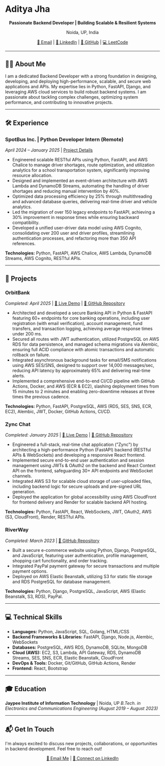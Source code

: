 # Aditya Jha

<p align="center">
  <strong>Passionate Backend Developer | Building Scalable & Resilient Systems</strong>
</p>

<p align="center">
  Noida, UP, India
</p>

<p align="center">
  <a href="mailto:ngc.aditya010@gmail.com">📧 Email</a> |
  <a href="https://www.linkedin.com/in/adityajha314/" target="_blank">💼 LinkedIn</a> |
  <a href="https://github.com/Aditya-kr-jha" target="_blank">🐙 GitHub</a> |
  <a href="https://leetcode.com/Aditya_2718/" target="_blank">💻 LeetCode</a>
</p>

---

## 👨‍💻 About Me

I am a dedicated Backend Developer with a strong foundation in designing, developing, and deploying high-performance, scalable, and secure web applications and APIs. My expertise lies in Python, FastAPI, Django, and leveraging AWS cloud services to build robust backend systems. I am passionate about tackling complex challenges, optimizing system performance, and contributing to innovative projects.

---

## 🛠️ Experience

### **SpotBus Inc.** | Python Developer Intern (Remote)
*April 2024 – January 2025* | [Project Details](https://drive.google.com/file/d/1oAxK6QmosJ6pA7HnGnVB5UfUQ6Ju-ZER/view?usp=drive_link)

- Engineered scalable RESTful APIs using Python, FastAPI, and AWS Chalice to manage driver shortages, route optimization, and utilization analytics for a school transportation system, significantly improving resource allocation.
- Designed and implemented an event-driven architecture with AWS Lambda and DynamoDB Streams, automating the handling of driver shortages and reducing manual intervention by 40%.
- Optimized data processing efficiency by 25% through multithreading and advanced database queries, delivering real-time driver and vehicle analytics.
- Led the migration of over 150 legacy endpoints to FastAPI, achieving a 30% improvement in response times while ensuring backward compatibility.
- Developed a unified user-driver data model using AWS Cognito, consolidating over 200 user and driver profiles, streamlining authentication processes, and refactoring more than 350 API references.

**Technologies:** Python, FastAPI, AWS Chalice, AWS Lambda, DynamoDB Streams, AWS Cognito, RESTful APIs.

---

## 🚀 Projects

### **OrbitBank**
*Completed: April 2025* | [🚀 Live Demo](http://54.172.130.207:8000/docs) | [🐙 GitHub Repository](https://github.com/Aditya-kr-jha/OrbitBank_v2)

- Architected and developed a secure Banking API in Python & FastAPI featuring 60+ endpoints for core banking operations, including user registration (with email verification), account management, fund transfers, and transaction logging, achieving average response times under 200 ms.
- Secured all routes with JWT authentication, utilized PostgreSQL on AWS RDS for data persistence, and managed schema migrations via Alembic, ensuring full ACID compliance with atomic transactions and automatic rollback on failure.
- Integrated asynchronous background tasks for email/SMS notifications using AWS SES/SNS, designed to support over 14,000 messages/sec, reducing API latency by approximately 65% and delivering real-time alerts.
- Implemented a comprehensive end-to-end CI/CD pipeline with GitHub Actions, Docker, and AWS (ECR & EC2), slashing deployment times from 15 minutes to 2 minutes and enabling zero-downtime releases at three times the previous cadence.

**Technologies:** Python, FastAPI, PostgreSQL, AWS (RDS, SES, SNS, ECR, EC2), Alembic, JWT, Docker, GitHub Actions, CI/CD.

### **Zync Chat**
*Completed: January 2025* | [🚀 Live Demo](https://dg9qzy1dkyjl5.cloudfront.net) | [🐙 GitHub Repository](https://github.com/Aditya-kr-jha/ChatApp_v2)

- Engineered a full-stack, real-time chat application ("Zync") by architecting a high-performance Python (FastAPI) backend (RESTful APIs & WebSockets) and developing a responsive React frontend.
- Implemented secure end-to-end user authentication and session management using JWTs & OAuth2 on the backend and React Context API on the frontend, safeguarding 30+ API endpoints and WebSocket channels.
- Integrated AWS S3 for scalable cloud storage of user-uploaded files, including backend logic for secure uploads and pre-signed URL generation.
- Deployed the application for global accessibility using AWS CloudFront for frontend delivery and Render for scalable backend API hosting.

**Technologies:** Python, FastAPI, React, WebSockets, JWT, OAuth2, AWS (S3, CloudFront), Render, RESTful APIs.

### **RiverWay**
*Completed: March 2023* | [🐙 GitHub Repository](https://github.com/Aditya-kr-jha/riverWay.git)

- Built a secure e-commerce website using Python, Django, PostgreSQL, and JavaScript, featuring user authentication, profile management, shopping cart functionality, and order tracking.
- Integrated PayPal payment gateway for secure transactions and multiple payment options.
- Deployed on AWS Elastic Beanstalk, utilizing S3 for static file storage and RDS PostgreSQL for database management.

**Technologies:** Python, Django, PostgreSQL, JavaScript, AWS (Elastic Beanstalk, S3, RDS), PayPal.

---

## 💻 Technical Skills

- **Languages:** Python, JavaScript, SQL, Golang, HTML/CSS
- **Backend Frameworks & Libraries:** FastAPI, Django, Node.js, Alembic, WebSockets
- **Databases:** PostgreSQL, AWS RDS, DynamoDB, SQLite, MongoDB
- **Cloud (AWS):** EC2, S3, Lambda, API Gateway, RDS, DynamoDB Streams, SES, SNS, ECR, Elastic Beanstalk, CloudFront
- **DevOps & Tools:** Docker, Git/GitHub, GitHub Actions, Render
- **Frontend:** React, Bootstrap

---

## 🎓 Education

**Jaypee Institute of Information Technology** | Noida, UP
*B.Tech. in Electronics and Communications Engineering (August 2019 – August 2023)*

---

## 📬 Get In Touch

I'm always excited to discuss new projects, collaborations, or opportunities in backend development.
Feel free to reach out!

<p align="center">
  <a href="mailto:ngc.aditya010@gmail.com">📧 Email Me</a> |
  <a href="https://www.linkedin.com/in/adityajha314/" target="_blank">🔗 Connect on LinkedIn</a>
</p>
